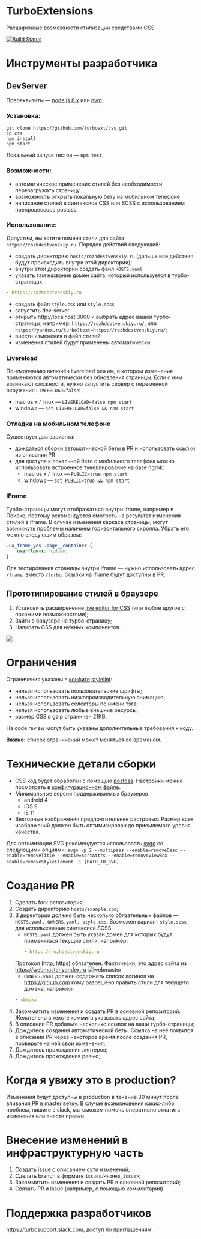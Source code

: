# TurboExtensions
Расширенные возможности стилизации средствами CSS.

[![Build Status](https://travis-ci.com/turboext/css.svg?branch=master)](https://travis-ci.com/turboext/css)

# Инструменты разработчика
## DevServer
Пререквизиты — [node.js 8.x](https://nodejs.org/en/) или [nvm](https://github.com/creationix/nvm).

### Установка:
```
git clone https://github.com/turboext/css.git
cd css
npm install
npm start
```

Локальный запуск тестов — `npm test`.

### Возможности:
* автоматическое применение стилей без необходимости перезагружать страницу
* возможность открыть локальную бету на мобильном телефоне
* написание стилей в синтаксисе CSS или SCSS с использованием препроцессора postcss.

### Использование:
Допустим, вы хотите поменя стили для сайта `https://rozhdestvenskiy.ru`. Порядок действий следующий:
* создать директорию `hosts/rozhdestvenskiy.ru` (дальше все действия будут происходить внутри этой директории);
* внутри этой директории создать файл `HOSTS.yaml`
* указать там название домен сайта, который используется в турбо-страницах:
```yaml
- https://rozhdestvenskiy.ru
```
* создать файл `style.css` или `style.scss`
* запустить dev-server
*  открыть http://localhost:3000 и выбрать адрес вашей турбо-страницы, например: `https://rozhdestvenskiy.ru/`, или `https://yandex.ru/turbo?text=https://rozhdestvenskiy.ru/`;
* внести изменения в файл стилей;
* изменения стилей будут применены автоматически.

### Livereload
По-умолчанию включён livereload режим, в котором изменения применяются автоматически без обновления страницы. Если с ним возникают сложности, нужно запустить сервер с переменной окружения `LIVERELOAD=false`:
* mac os x / linux — `LIVERELOAD=false npm start`
* windows — `set LIVERELOAD=false && npm start`

### Отладка на мобильном телефоне
Существует два варианта:
* дождаться сборки автоматической беты в PR и использовать ссылки из описания PR
* для доступа к локальной бете с мобильного телефона можно использовать встроенное тунеллирование на базе ngrok:
    * mac os x / linux — `PUBLIC=true npm start`
    * windows — `set PUBLIC=true && npm start`

### IFrame
Турбо-страницы могут отображаться внутри iframe, например в Поиске, поэтому рекомендуется смотреть на результат изменения стилей в iframe. В случае изменения каркаса страницы, могут возникнуть проблемы наличием горизонтального скролла. Убрать его можно следующим образом:
```css
.ua_frame_yes .page__container {
    overflow-x: hidden;
}
```

Для тестирования страницы внутри iframe — нужно использовать адрес `/frame`, вместо `/turbo`. Ссылки на iframe будут доступны в PR.

## Прототипирование стилей в браузере
1. Установить расширенение [live editor for CSS](https://webextensions.org/) (или любое другое с похожими возможностями);
2. Зайти в браузере на турбо-страницу;
3. Написать CSS для нужных компонентов.

![](screencast.gif)

# Ограничения
Ограничения указаны в [конфиге](stylelint.config.js) [stylelint](https://stylelint.io/):
* нельзя использовать пользовательские шрифты;
* нельзя использовать низкопроизводительную анимацию;
* нельзя использовать селекторы по имени тэга;
* нельзя использовать любые внешние ресурсы;
* размер CSS в gzip ограничен 21KB.

На code review могут быть указаны дополнительные требования к коду.

**Важно:** список ограничений может меняться со временем.

# Технические детали сборки
* CSS код будет обработан с помощью [postcss](https://github.com/postcss/postcss). Настройки можно посмотреть в [конфигурационном файле](postcss.config.js).
* Минимальные версии поддерживаемых браузеров
    * android 4
    * iOS 9
    * IE 11
* Векторные изображения предпочтительнее растровых. Размер всех изображений должен быть оптимизирован до приемлемого уровня качества.

Для оптимизации SVG рекомендуется использовать  [svgo](https://www.npmjs.com/package/svgo) со следующими опциями: `svgo -p 2 --multipass --enable=removeDesc --enable=removeTitle --enable=sortAttrs --enable=removeViewBox --enable=removeStyleElement -i [PATH_TO_SVG]`.

# Создание PR
1. Сделать fork репозитория;
1. Создать директорию `hosts/example.com`;
1. В директории должно быть несколько обязательных файлов — `HOSTS.yaml, OWNERS.yaml, style.css`. Возможен вариант `style.scss` для использования синтаксиса SCSS.
    * `HOSTS.yaml` должен быть указан домен для которых будут применяться текущие стили, например:
        ```yaml
        - https://rozhdestvenskiy.ru
        ```
    Протокол (http, https) обязателен. Фактически, это адрес сайта из https://webmaster.yandex.ru
    ![webmaster](webmaster-host.png)
    * `OWNERS.yaml` должен содержать список логинов на https://github.com кому разрешено править стили для текущего домена, например:
    ```yaml
    - sbmaxx
    ```
1. Закоммитить изменения и создать PR в основной репозиторий. Желательно в тексте коммита указывать адрес сайта;
1. В описании PR добавьте несколько ссылок на ваши турбо-страницы;
1. Дождитесь создания автоматической беты. Ссылка на неё появится в описании PR через некоторое время после создания PR, проверьте на ней свои изменения;
1. Дождитесь прохождения линтеров;
1. Дождитесь прохождения ревью;

# Когда я увижу это в production?
Изменения будут доступны в production в течение 30 минут после вливания PR в master ветку. В случае возникновения каких-либо проблем, пишите в slack, мы сможем помочь оперативно откатить изменения или внести правки.

# Внесение изменений в инфраструктурную часть
1. [Создать issue](https://github.com/turboext/css/issues/new) с описанием сути изменений;
1. Сделать branch в формате `issues/<номер_issue>`;
1. Закоммитить изменения и создать PR в основной репозиторий;
1. Связать PR и issue (например, c помощью комментария).

# Поддержка разработчиков
https://turbosupport.slack.com, доступ по [приглашениям](https://yandex.ru/turbo?text=turbosupport-slack-access).
